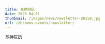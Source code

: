 ```yaml
---
title: 基神院訊
date: 2025-04-01
thumbnail: /images/news/newsletter-2025B.jpg
url: /zh/news-events/newsletter/
---
```


基神院訊